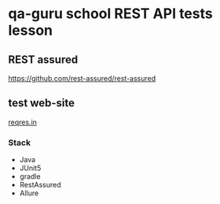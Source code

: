 # qa-guru school REST API tests lesson
## REST assured
https://github.com/rest-assured/rest-assured
## test web-site
[reqres.in](https://reqres.in/)
### Stack
- Java
- JUnit5
- gradle
- RestAssured
- Allure